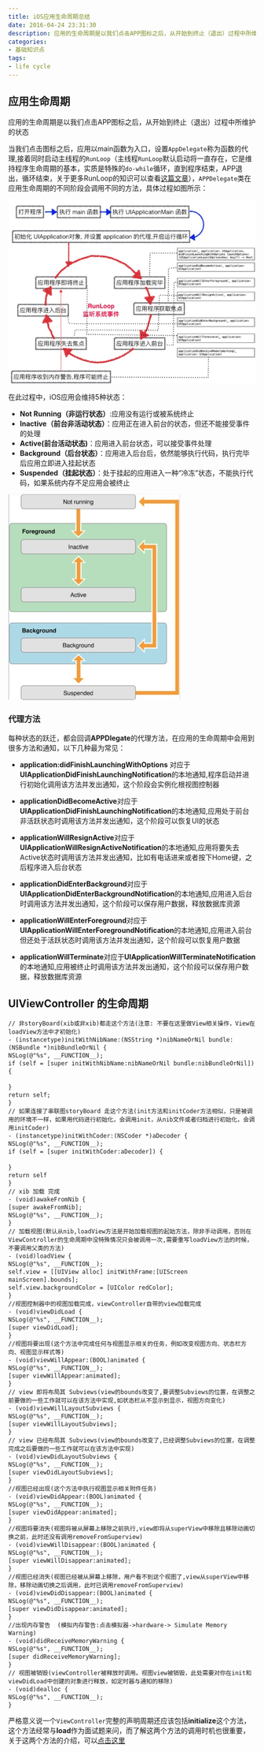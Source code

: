 ```yaml
---
title: iOS应用生命周期总结
date: 2016-04-24 23:31:30
description: 应用的生命周期是以我们点击APP图标之后，从开始到终止（退出）过程中所维护的状态
categories:
- 基础知识点
tags:
- life cycle
---
```


## 应用生命周期

应用的生命周期是以我们点击APP图标之后，从开始到终止（退出）过程中所维护的状态

当我们点击图标之后，应用以main函数为入口，设置`AppDelegate`称为函数的代理,接着同时启动主线程的`RunLoop`（主线程`RunLoop`默认启动将一直存在，它是维持程序生命周期的基本，实质是特殊的`do-while`循环，直到程序结束，APP退出，循环结束，关于更多RunLoop的知识可以查看[这篇文章]()），`APPDelegate`类在应用生命周期的不同阶段会调用不同的方法，具体过程如图所示：

![png1](/assets/images/smzq1.jpg)

在此过程中，iOS应用会维持5种状态：

* **Not Running（非运行状态）**:应用没有运行或被系统终止
* **Inactive（前台非活动状态）**：应用正在进入前台的状态，但还不能接受事件的处理
* **Active(前台活动状态)**：应用进入前台状态，可以接受事件处理
* **Background（后台状态）**：应用进入后台后，依然能够执行代码，执行完毕后应用立即进入挂起状态
* **Suspended（挂起状态）**：处于挂起的应用进入一种“冷冻”状态，不能执行代码，如果系统内存不足应用会被终止

![png1](/assets/images/smzq2.jpg)

### 代理方法

每种状态的跃迁，都会回调**APPDlegate**的代理方法，在应用的生命周期中会用到很多方法和通知，以下几种最为常见：

* **application:didFinishLaunchingWithOptions** 对应于**UIApplicationDidFinishLaunchingNotification**的本地通知,程序启动并进行初始化调用该方法并发出通知，这个阶段会实例化根视图控制器

* **applicationDidBecomeActive**对应于**UIApplicationDidFinishLaunchingNotification**的本地通知,应用处于前台非活跃状态时调用该方法并发出通知，这个阶段可以恢复UI的状态

* **applicationWillResignActive**对应于**UIApplicationWillResignActiveNotification**的本地通知,应用将要失去Active状态时调用该方法并发出通知，比如有电话进来或者按下Home键，之后程序进入后台状态

* **applicationDidEnterBackground**对应于**UIApplicationDidEnterBackgroundNotification**的本地通知,应用进入后台时调用该方法并发出通知，这个阶段可以保存用户数据，释放数据库资源

* **applicationWillEnterForeground**对应于**UIApplicationWillEnterForegroundNotification**的本地通知,应用进入前台但还处于活跃状态时调用该方法并发出通知，这个阶段可以恢复用户数据

* **applicationWillTerminate**对应于**UIApplicationWillTerminateNotification**的本地通知,应用被终止时调用该方法并发出通知，这个阶段可以保存用户数据，释放数据库资源

## UIViewController 的生命周期
```
// 非storyBoard(xib或非xib)都走这个方法(注意: 不要在这里做View相关操作，View在loadView方法中才初始化)
- (instancetype)initWithNibName:(NSString *)nibNameOrNil bundle:(NSBundle *)nibBundleOrNil {
NSLog(@"%s", __FUNCTION__);
if (self = [super initWithNibName:nibNameOrNil bundle:nibBundleOrNil]) {

}
return self;
}
// 如果连接了串联图storyBoard 走这个方法(init方法和initCoder方法相似，只是被调用的环境不一样，如果用代码进行初始化，会调用init，从nib文件或者归档进行初始化，会调用initCoder)
- (instancetype)initWithCoder:(NSCoder *)aDecoder {
NSLog(@"%s", __FUNCTION__);
if (self = [super initWithCoder:aDecoder]) {

}
return self
}
// xib 加载 完成
- (void)awakeFromNib {
[super awakeFromNib];
NSLog(@"%s", __FUNCTION__);
}
// 加载视图(默认从nib,loadView方法是开始加载视图的起始方法，除非手动调用，否则在ViewController的生命周期中没特殊情况只会被调用一次,需要重写loadView方法的时候，不要调用父类的方法)
- (void)loadView {
NSLog(@"%s", __FUNCTION__);
self.view = [[UIView alloc] initWithFrame:[UIScreen mainScreen].bounds];
self.view.backgroundColor = [UIColor redColor];
}
//视图控制器中的视图加载完成，viewController自带的view加载完成
- (void)viewDidLoad {
NSLog(@"%s", __FUNCTION__);
[super viewDidLoad];
}
//视图将要出现(这个方法中完成任何与视图显示相关的任务，例如改变视图方向、状态栏方向、视图显示样式等)
- (void)viewWillAppear:(BOOL)animated {
NSLog(@"%s", __FUNCTION__);
[super viewWillAppear:animated];
}
// view 即将布局其 Subviews(view的bounds改变了,要调整Subviews的位置，在调整之前要做的一些工作就可以在该方法中实现,如状态栏从不显示到显示，视图方向变化)
- (void)viewWillLayoutSubviews {
NSLog(@"%s", __FUNCTION__);
[super viewWillLayoutSubviews];
}
// view 已经布局其 Subviews(view的bounds改变了,已经调整Subviews的位置，在调整完成之后要做的一些工作就可以在该方法中实现)
- (void)viewDidLayoutSubviews {
NSLog(@"%s", __FUNCTION__);
[super viewDidLayoutSubviews];
}
//视图已经出现(这个方法中执行视图显示相关附件任务)
- (void)viewDidAppear:(BOOL)animated {
NSLog(@"%s", __FUNCTION__);
[super viewDidAppear:animated];
}
//视图将要消失(视图将被从屏幕上移除之前执行,view即将从superView中移除且移除动画切换之前，此时还没有调用removeFromSuperview)
- (void)viewWillDisappear:(BOOL)animated {
NSLog(@"%s", __FUNCTION__);
[super viewWillDisappear:animated];
}
//视图已经消失(视图已经被从屏幕上移除，用户看不到这个视图了,view从superView中移除，移除动画切换之后调用，此时已调用removeFromSuperview)
- (void)viewDidDisappear:(BOOL)animated {
NSLog(@"%s", __FUNCTION__);
[super viewDidDisappear:animated];
}
//出现内存警告  (模拟内存警告:点击模拟器->hardware-> Simulate Memory Warning)
- (void)didReceiveMemoryWarning {
NSLog(@"%s", __FUNCTION__);
[super didReceiveMemoryWarning];
}
// 视图被销毁(viewController被释放时调用。视图view被销毁，此处需要对你在init和viewDidLoad中创建的对象进行释放，如定时器与通知的移除)
- (void)dealloc {
NSLog(@"%s", __FUNCTION__);
}
```

严格意义说一个`ViewController`完整的声明周期还应该包括**initialize**这个方法，这个方法经常与**load**作为面试题来问，而了解这两个方法的调用时机也很重要，关于这两个方法的介绍，可以[点击这里]()

